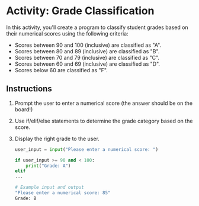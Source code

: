 
# Activity: Grade Classification

In this activity, you'll create a program to classify student grades based on their numerical scores using the following criteria:

- Scores between 90 and 100 (inclusive) are classified as "A".
- Scores between 80 and 89 (inclusive) are classified as "B".
- Scores between 70 and 79 (inclusive) are classified as "C".
- Scores between 60 and 69 (inclusive) are classified as "D".
- Scores below 60 are classified as "F".

## Instructions

1) Prompt the user to enter a numerical score (the answer should be on the board!)
2) Use if/elif/else statements to determine the grade category based on the score.
3) Display the right grade to the user.

    ```python
    user_input = input("Please enter a numerical score: ")

    if user_input >= 90 and < 100:
        print("Grade: A")
    elif
    ... 
    ```

    ```bash
    # Example input and output
    "Please enter a numerical score: 85"
    Grade: B
    ```
